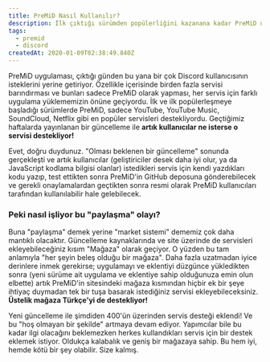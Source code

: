 ```yaml
---
title: PreMiD Nasıl Kullanılır?
description: İlk çıktığı sürümden popülerliğini kazanana kadar PreMiD uygulaması sadece belirli servisleri destekliyordu. Yeni yayınlanan 2.0 güncellemesinden sonra ise artık "ne kadar olursa".
tags:
  - premid
  - discord
createdAt: 2020-01-09T02:38:49.840Z
---
```


PreMiD uygulaması, çıktığı günden bu yana bir çok Discord kullanıcısının isteklerini yerine getiriyor. Özellikle içerisinde birden fazla servisi barındırması ve bunları sadece PreMiD olarak yapması, her servis için farklı uygulama yüklememizin önüne geçiyordu. İlk ve ilk popülerleşmeye başladığı sürümlerde PreMiD, sadece YouTube, YouTube Music, SoundCloud, Netflix gibi en popüler servisleri destekliyordu. Geçtiğimiz haftalarda yayınlanan bir güncelleme ile **artık kullanıcılar ne isterse o servisi destekliyor!**

Evet, doğru duydunuz. "Olması beklenen bir güncelleme" sonunda gerçekleşti ve artık kullanıcılar (geliştiriciler desek daha iyi olur, ya da JavaScript kodlama bilgisi olanlar) istedikleri servis için kendi yazdıkları kodu yazıp, test ettikten sonra PreMiD'in GitHub deposuna gönderebilecek ve gerekli onaylamalardan geçtikten sonra resmi olarak PreMiD kullanıcıları tarafından kullanılabilir hale gelebilecek.

### Peki nasıl işliyor bu "paylaşma" olayı?

Buna "paylaşma" demek yerine "market sistemi" dememiz çok daha mantıklı olacaktır. Güncelleme kaynaklarında ve site üzerinde de servisleri ekleyebileceğiniz kısım "Mağaza" olarak geçiyor. O yüzden bu tam anlamıyla "her şeyin beleş olduğu bir mağaza". Daha fazla uzatmadan iyice derinlere inmek gerekirse; uygulamayı ve eklentiyi düzgünce yükledikten sonra (yeni sürüme ait uygulama ve eklentiye sahip olduğunuza emin olun elbette) artık PreMiD'in sitesindeki mağaza kısmından hiçbir ek bir şeye ihtiyaç duymadan tek bir tuşa basarak istediğiniz servisi ekleyebileceksiniz. **Üstelik mağaza Türkçe'yi de destekliyor!**

<p class="text-center">
  <smart-image src="https://the-person-under-this-message.is-inside.me/CL39gBdq.gif"></smart-image>
</p>

Yeni güncelleme ile şimdiden 400'ün üzerinden servis desteği eklendi! Ve bu "hoş olmayan bir şekilde" artmaya devam ediyor. Yapımcılar bile bu kadar ilgi olacağını beklemezken herkes kullandıkları servis için bir destek eklemek istiyor. Oldukça kalabalık ve geniş bir mağazaya sahip. Bu hem iyi, hemde kötü bir şey olabilir. Size kalmış.
